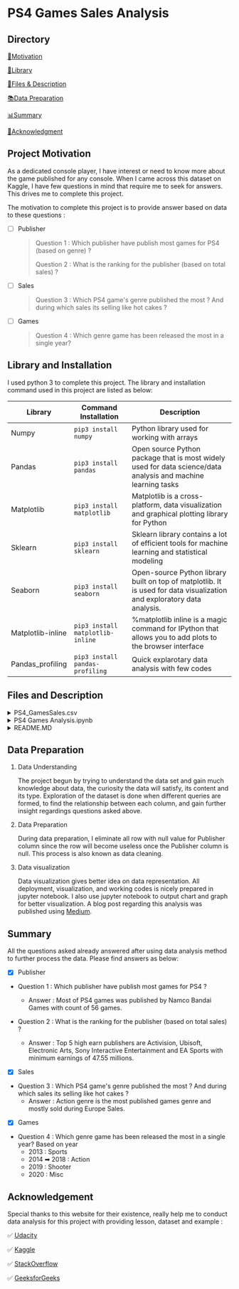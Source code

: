 # PS4 Games Sales Analysis 
        
         
## Directory 
[💪Motivation](#project-motivation)

[💾Library](#library-and-installation)

[📂Files & Description](#files-and-description)

[📚Data Preparation](#data-preparation)

[📊Summary](#summary)

[🎈Acknowledgment](#acknowledgement)

## Project Motivation ##

As a dedicated console player, I have interest or need to know more about the game published for any console. When I came across this dataset on Kaggle, I have few questions in mind that require me to seek for answers. This drives me to complete this project. 

The motivation to complete this project is to provide answer based on data to these questions : 
- [ ] Publisher
  > Question 1 : Which publisher have publish most games for PS4 (based on genre) ?
  > 
  > Question 2 : What is the ranking for the publisher (based on total sales) ?
- [ ] Sales
  > Question 3 : Which PS4 game's genre published the most ? And during which sales its selling like hot cakes ?
  > 
- [ ] Games
  > Question 4 : Which genre game has been released the most in a single year?


## Library and Installation ##

I used python 3 to complete this project. The library and installation command used in this project are listed as below: 

Library           | Command Installation             | Description
-------------     | -------------                    | -------------
Numpy             | `pip3 install numpy`             | Python library used for working with arrays
Pandas            | `pip3 install pandas`            | Open source Python package that is most widely used for data science/data analysis and machine learning tasks
Matplotlib        | `pip3 install matplotlib`        | Matplotlib is a cross-platform, data visualization and graphical plotting library for Python 
Sklearn           | `pip3 install sklearn`           | Sklearn library contains a lot of efficient tools for machine learning and statistical modeling 
Seaborn           | `pip3 install seaborn`           | Open-source Python library built on top of matplotlib. It is used for data visualization and exploratory data analysis.
Matplotlib-inline | `pip3 install matplotlib-inline` | %matplotlib inline is a magic command for IPython that allows you to add plots to the browser interface
Pandas_profiling  | `pip3 install pandas-profiling`  | Quick explarotary data analysis with few codes

## Files and Description ##

<details>
           <summary>PS4_GamesSales.csv</summary>
           <p>This is dataset used to gather information in order to seek answers for questions asked in project motivation. This dataset is downloaded from <a href="https://www.kaggle.com/sidtwr/videogames-sales-dataset">here</a>.</p>
         </details>
         
<details>
           <summary>PS4 Games Analysis.ipynb</summary>
           <p>This is jupyter notebook that consists all of the working code.</p>
         </details>
         
 <details>
           <summary>README.MD</summary>
           <p>This is a readme file that is used to represent this project.</p>
         </details>

## Data Preparation ##

1. Data Understanding

   The project begun by trying to understand the data set and gain much knowledge about data, the curiosity the data will satisfy, its content and its type.
   Exploration of the dataset is done when different queries are formed, to find the relationship between each column, and gain further insight regardings questions asked above.
   
2. Data Preparation

   During data preparation, I eliminate all row with null value for Publisher column since the row will become useless once the Publisher column is null. This process is also      known as data cleaning.
   
3. Data visualization

   Data visualization gives better idea on data representation. All deployment, visualization, and working codes is nicely prepared in jupyter notebook. I also use jupyter notebook to output chart and graph for better visualization. A blog post regarding    this analysis was published using [Medium](https://nurfaizahbtsahimi.medium.com/what-publisher-should-learn-from-ps4-games-sales-7eed5e38ce85 "Medium").
   
   


## Summary ##
All the questions asked already answered after using data analysis method to further process the data. Please find answers as below: 
- [X] Publisher
- Question 1 : Which publisher have publish most games for PS4 ?   
  - Answer : Most of PS4 games was published by Namco Bandai Games with count of 56 games.


- Question 2 : What is the ranking for the publisher (based on total sales) ?
  - Answer : Top 5 high earn publishers are Activision, Ubisoft, Electronic Arts, Sony Interactive Entertainment and EA Sports with minimum earnings of 47.55 millions.
  
- [X] Sales
- Question 3 : Which PS4 game's genre published the most ? And during which sales its selling like hot cakes ?
  - Answer : Action genre is the most published games genre and mostly sold during Europe Sales.

   
- [X] Games
- Question 4 : Which genre game has been released the most in a single year?
  Based on year 
  - 2013 : Sports
  - 2014 ➡ 2018 : Action
  - 2019 : Shooter
  - 2020 : Misc


## Acknowledgement ##
Special thanks to this website for their existence, really help me to conduct data analysis for this project with providing lesson, dataset and example :  

✅ [Udacity](https://www.udacity.com/ "Udacity")

✅ [Kaggle](https://www.kaggle.com/ "Kaggle")

✅ [StackOverflow](https://www.stackoverflow.com/ "StackOverflow")

✅ [GeeksforGeeks](https://www.geeksforgeeks.org// "GeeksforGeeks")
